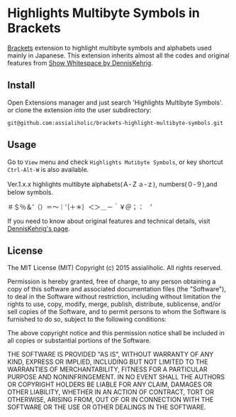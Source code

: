 # Highlights Multibyte Symbols in Brackets

[Brackets](http://brackets.io/) extension to highlight multibyte symbols and alphabets used mainly in Japanese.
This extension inherits almost all the codes and original features from [Show Whitespace by DennisKehrig](https://github.com/DennisKehrig/brackets-show-whitespace).


## Install

Open Extensions manager and just search 'Highlights Multibyte Symbols'.
or clone the extension into the user subdirectory:

    git@github.com:assialiholic/brackets-highlight-multibyte-symbols.git

## Usage

Go to `View` menu and check `Highlights Mutibyte Symbols`, or key shortcut `Ctrl-Alt-W` is also available.

Ver.1.x.x highlights multibyte alphabets(Ａ-Ｚａ-ｚ), numbers(０-９),and below symbols.

＃＄％＆’（）＝～｜‘｛＋＊｝＜＞＿－＾￥＠；：　'

If you need to know about original features and technical details, visit [DennisKehrig's page](https://github.com/DennisKehrig/brackets-show-whitespace).

## License

The MIT License (MIT)
Copyright (c) 2015 assialiholic. All rights reserved.

Permission is hereby granted, free of charge, to any person obtaining a copy of this software and associated documentation files (the "Software"), to deal in the Software without restriction, including without limitation the rights to use, copy, modify, merge, publish, distribute, sublicense, and/or sell copies of the Software, and to permit persons to whom the Software is furnished to do so, subject to the following conditions:

The above copyright notice and this permission notice shall be included in all copies or substantial portions of the Software.

THE SOFTWARE IS PROVIDED "AS IS", WITHOUT WARRANTY OF ANY KIND, EXPRESS OR IMPLIED, INCLUDING BUT NOT LIMITED TO THE WARRANTIES OF MERCHANTABILITY, FITNESS FOR A PARTICULAR PURPOSE AND NONINFRINGEMENT. IN NO EVENT SHALL THE AUTHORS OR COPYRIGHT HOLDERS BE LIABLE FOR ANY CLAIM, DAMAGES OR OTHER LIABILITY, WHETHER IN AN ACTION OF CONTRACT, TORT OR OTHERWISE, ARISING FROM, OUT OF OR IN CONNECTION WITH THE SOFTWARE OR THE USE OR OTHER DEALINGS IN THE SOFTWARE.
